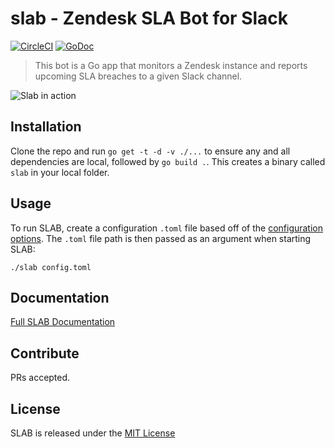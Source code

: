 # slab - Zendesk SLA Bot for Slack

[![CircleCI](https://circleci.com/gh/TylerConlee/slab.svg?style=svg)](https://circleci.com/gh/TylerConlee/slab)
[![GoDoc](https://godoc.org/github.com/TylerConlee/slab?status.svg)](https://godoc.org/github.com/TylerConlee/slab)

> This bot is a Go app that monitors a Zendesk instance and reports upcoming SLA breaches to a given Slack channel. 

![Slab in action](https://ibb.co/k9hHQR)

## Installation
Clone the repo and run `go get -t -d -v ./...` to ensure any and all dependencies are local, followed by `go build .`. This creates a binary called `slab` in your local folder. 

## Usage
To run SLAB, create a configuration `.toml` file based off of the [configuration options](https://github.com/TylerConlee/slab/wiki/Configuring-SLAB). The `.toml` file path is then passed as an argument when starting SLAB:

```
./slab config.toml
```

## Documentation

[Full SLAB Documentation](https://github.com/TylerConlee/slab/wiki)

## Contribute

PRs accepted. 

## License
SLAB is released under the [MIT License](https://github.com/TylerConlee/slab/blob/master/LICENSE.md)